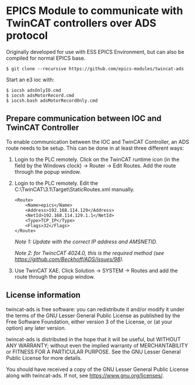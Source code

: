 # EPICS Module to communicate with TwinCAT controllers over ADS protocol

Originally developed for use with ESS EPICS Environment, but can also be compiled
for normal EPICS base.

```
$ git clone --recursive https://github.com/epics-modules/twincat-ads
```

Start an e3 ioc with:
```
$ iocsh adsOnlyIO.cmd
$ iocsh adsMotorRecord.cmd
$ iocsh.bash adsMotorRecordOnly.cmd
```

## Prepare communication between IOC and TwinCAT Controller
To enable communication between the IOC and TwinCAT Controller, an ADS route needs to be setup. This can be done in at least three different ways:

1. Login to the PLC remotely. Click on the TwinCAT runtime icon (in the field by the Windows clock) -> Router -> Edit Routes. Add the route through the popup window.

2. Login to the PLC remotely. Edit the C:\TwinCAT\3.1\Target\StaticRoutes.xml manually.
	```
	<Route>
		<Name>epics</Name>
		<Address>192.168.114.129</Address>
		<NetId>192.168.114.129.1.1</NetId>
		<Type>TCP_IP</Type>
		<Flags>32</Flags>
	</Route>
	```
	*Note 1: Update with the correct IP address and AMSNETID.*

	*Note 2: for TwincCAT 4024.0, this is the required method (see https://github.com/Beckhoff/ADS/issues/98).*

3. Use TwinCAT XAE. Click Solution -> SYSTEM -> Routes and add the route through the popup window.




## License information

twincat-ads is free software: you can redistribute it and/or modify it under the terms of the GNU Lesser General Public License as published by the Free Software Foundation, either version 3 of the License, or (at your option) any later version.

twincat-ads is distributed in the hope that it will be useful, but WITHOUT ANY WARRANTY; without even the implied warranty of MERCHANTABILITY or FITNESS FOR A PARTICULAR PURPOSE. See the GNU Lesser General Public License for more details.

You should have received a copy of the GNU Lesser General Public License along with twincat-ads. If not, see <https://www.gnu.org/licenses/>.

